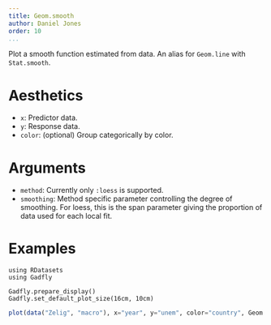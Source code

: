 ```yaml
---
title: Geom.smooth
author: Daniel Jones
order: 10
...
```


Plot a smooth function estimated from data. An alias for `Geom.line` with `Stat.smooth`.

# Aesthetics

  * `x`: Predictor data.
  * `y`: Response data.
  * `color`: (optional) Group categorically by color.

# Arguments

  * `method`: Currently only `:loess` is supported.
  * `smoothing`: Method specific parameter controlling the degree of smoothing.
    For loess, this is the span parameter giving the proportion of data
    used for each local fit.

# Examples

```{.julia hide="true" results="none"}
using RDatasets
using Gadfly

Gadfly.prepare_display()
Gadfly.set_default_plot_size(16cm, 10cm)
```

```julia
plot(data("Zelig", "macro"), x="year", y="unem", color="country", Geom.point, Geom.smooth)
```
